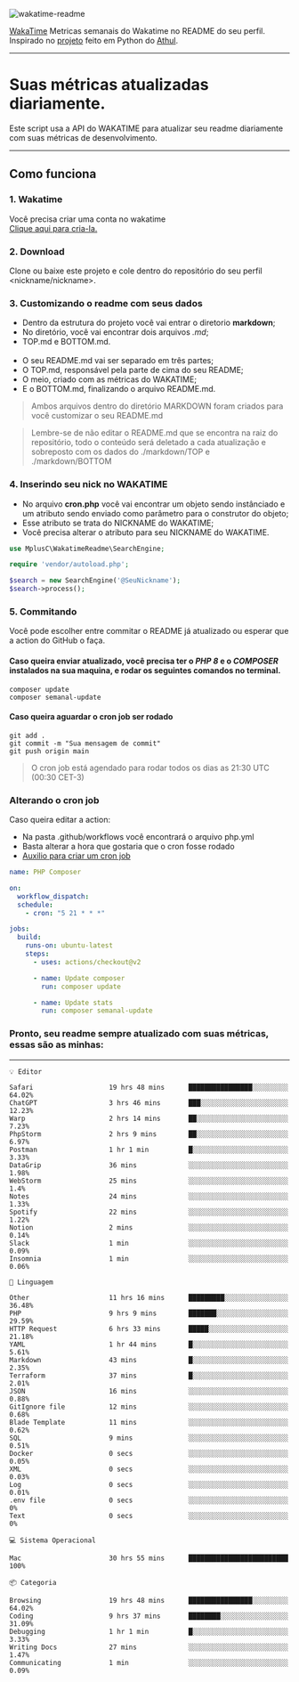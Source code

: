 ![wakatime-readme](https://socialify.git.ci/bymatheus/wakatime-readme/image?description=1&descriptionEditable=M%C3%A9tricas%20semanais%20do%20Wakatime%20no%20seu%20README%20de%20perfil.&font=KoHo&forks=1&language=1&owner=1&pattern=Signal&stargazers=1&theme=Dark)

[WakaTime](https://wakatime.com) Metricas semanais do Wakatime no README do seu perfil. <br>
Inspirado no [projeto](https://github.com/athul/waka-readme) feito em Python do [Athul](https://github.com/athul).
___

# Suas métricas atualizadas diariamente.
Este script usa a API do WAKATIME para atualizar seu readme diariamente com suas métricas de desenvolvimento.

___

## Como funciona

### 1. Wakatime
Você precisa criar uma conta no wakatime <br>
[Clique aqui para cria-la.](https://wakatime.com) 

### 2. Download
Clone ou baixe este projeto e cole dentro do repositório do seu perfil <nickname/nickname>.

### 3. Customizando o readme com seus dados
- Dentro da estrutura do projeto você vai entrar o diretorio **markdown**;  
- No diretório, você vai encontrar dois arquivos *.md*;
- TOP.md e BOTTOM.md.
<br><br>
- O seu README.md vai ser separado em três partes; 
- O TOP.md, responsável pela parte de cima do seu README;
- O meio, criado com as métricas do WAKATIME;
- E o BOTTOM.md, finalizando o arquivo README.md.<br>

> Ambos arquivos dentro do diretório MARKDOWN foram criados para você customizar o seu README.md

> Lembre-se de não editar o README.md que se encontra na raiz do repositório, todo o conteúdo será deletado a cada atualização e sobreposto com os dados do ./markdown/TOP e ./markdown/BOTTOM

### 4. Inserindo seu nick no WAKATIME
- No arquivo **cron.php** você vai encontrar um objeto sendo instânciado e um atributo sendo enviado como parâmetro para o construtor do objeto;
- Esse atributo se trata do NICKNAME do WAKATIME;
- Você precisa alterar o atributo para seu NICKNAME do WAKATIME.

```php
use MplusC\WakatimeReadme\SearchEngine;

require 'vendor/autoload.php';

$search = new SearchEngine('@SeuNickname');
$search->process();
```

### 5. Commitando
Você pode escolher entre commitar o README já atualizado ou esperar que a action do GitHub o faça. <br>

#### Caso queira enviar atualizado, você precisa ter o *PHP 8* e o *COMPOSER* instalados na sua maquina, e rodar os seguintes comandos no terminal.
```composer
composer update
composer semanal-update 
```

#### Caso queira aguardar o cron job ser rodado 
```git 
git add .
git commit -m "Sua mensagem de commit"
git push origin main
```

>O cron job está agendado para rodar todos os dias as 21:30 UTC (00:30 CET-3) 

### Alterando o cron job
Caso queira editar a action:

- Na pasta .github/workflows você encontrará o arquivo php.yml
- Basta alterar a hora que gostaria que o cron fosse rodado
- [Auxilio para criar um cron job](https://crontab.guru)

```yml
name: PHP Composer

on:
  workflow_dispatch:
  schedule:
    - cron: "5 21 * * *"

jobs:
  build:
    runs-on: ubuntu-latest
    steps:
      - uses: actions/checkout@v2

      - name: Update composer
        run: composer update

      - name: Update stats
        run: composer semanal-update
```

### Pronto, seu readme sempre atualizado com suas métricas, essas são as minhas:

___
```text
💡 Editor

Safari                   19 hrs 48 mins      ████████████████░░░░░░░░░     64.02%
ChatGPT                  3 hrs 46 mins       ███░░░░░░░░░░░░░░░░░░░░░░     12.23%
Warp                     2 hrs 14 mins       ██░░░░░░░░░░░░░░░░░░░░░░░      7.23%
PhpStorm                 2 hrs 9 mins        ██░░░░░░░░░░░░░░░░░░░░░░░      6.97%
Postman                  1 hr 1 min          █░░░░░░░░░░░░░░░░░░░░░░░░      3.33%
DataGrip                 36 mins             ░░░░░░░░░░░░░░░░░░░░░░░░░      1.98%
WebStorm                 25 mins             ░░░░░░░░░░░░░░░░░░░░░░░░░       1.4%
Notes                    24 mins             ░░░░░░░░░░░░░░░░░░░░░░░░░      1.33%
Spotify                  22 mins             ░░░░░░░░░░░░░░░░░░░░░░░░░      1.22%
Notion                   2 mins              ░░░░░░░░░░░░░░░░░░░░░░░░░      0.14%
Slack                    1 min               ░░░░░░░░░░░░░░░░░░░░░░░░░      0.09%
Insomnia                 1 min               ░░░░░░░░░░░░░░░░░░░░░░░░░      0.06%
```
```text
💬 Linguagem

Other                    11 hrs 16 mins      █████████░░░░░░░░░░░░░░░░     36.48%
PHP                      9 hrs 9 mins        ███████░░░░░░░░░░░░░░░░░░     29.59%
HTTP Request             6 hrs 33 mins       █████░░░░░░░░░░░░░░░░░░░░     21.18%
YAML                     1 hr 44 mins        █░░░░░░░░░░░░░░░░░░░░░░░░      5.61%
Markdown                 43 mins             █░░░░░░░░░░░░░░░░░░░░░░░░      2.35%
Terraform                37 mins             █░░░░░░░░░░░░░░░░░░░░░░░░      2.01%
JSON                     16 mins             ░░░░░░░░░░░░░░░░░░░░░░░░░      0.88%
GitIgnore file           12 mins             ░░░░░░░░░░░░░░░░░░░░░░░░░      0.68%
Blade Template           11 mins             ░░░░░░░░░░░░░░░░░░░░░░░░░      0.62%
SQL                      9 mins              ░░░░░░░░░░░░░░░░░░░░░░░░░      0.51%
Docker                   0 secs              ░░░░░░░░░░░░░░░░░░░░░░░░░      0.05%
XML                      0 secs              ░░░░░░░░░░░░░░░░░░░░░░░░░      0.03%
Log                      0 secs              ░░░░░░░░░░░░░░░░░░░░░░░░░      0.01%
.env file                0 secs              ░░░░░░░░░░░░░░░░░░░░░░░░░         0%
Text                     0 secs              ░░░░░░░░░░░░░░░░░░░░░░░░░         0%
```
```text
💻 Sistema Operacional

Mac                      30 hrs 55 mins      █████████████████████████       100%
```
```text
📦 Categoria

Browsing                 19 hrs 48 mins      ████████████████░░░░░░░░░     64.02%
Coding                   9 hrs 37 mins       ████████░░░░░░░░░░░░░░░░░     31.09%
Debugging                1 hr 1 min          █░░░░░░░░░░░░░░░░░░░░░░░░      3.33%
Writing Docs             27 mins             ░░░░░░░░░░░░░░░░░░░░░░░░░      1.47%
Communicating            1 min               ░░░░░░░░░░░░░░░░░░░░░░░░░      0.09%
```
